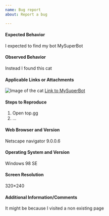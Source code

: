 ```yaml
---
name: Bug report
about: Report a bug

---
```


#### Expected Behavior

I expected to find my bot MySuperBot

#### Observed Behavior

Instead I found this cat

#### Applicable Links or Attachments

![Image of the cat](https://top.gg/images/error.jpg)
[Link to MySuperBot](https://top.gg/bots/mysuperbot)

#### Steps to Reproduce

1. Open top.gg
2. ...

#### Web Browser and Version

Netscape navigator 9.0.0.6

#### Operating System and Version

Windows 98 SE

#### Screen Resolution

320×240

#### Additional Information/Comments

It might be because I visited a non existing page
